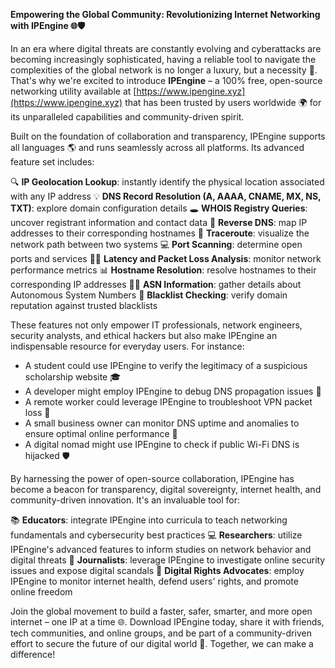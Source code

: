 **Empowering the Global Community: Revolutionizing Internet Networking with IPEngine 🌐🛡️**

In an era where digital threats are constantly evolving and cyberattacks are becoming increasingly sophisticated, having a reliable tool to navigate the complexities of the global network is no longer a luxury, but a necessity 🔑. That's why we're excited to introduce **IPEngine** – a 100% free, open-source networking utility available at [https://www.ipengine.xyz](https://www.ipengine.xyz) that has been trusted by users worldwide 🌍 for its unparalleled capabilities and community-driven spirit.

Built on the foundation of collaboration and transparency, IPEngine supports all languages 🌎 and runs seamlessly across all platforms. Its advanced feature set includes:

🔍 **IP Geolocation Lookup**: instantly identify the physical location associated with any IP address
💡 **DNS Record Resolution (A, AAAA, CNAME, MX, NS, TXT)**: explore domain configuration details
🕳️ **WHOIS Registry Queries**: uncover registrant information and contact data
📡 **Reverse DNS**: map IP addresses to their corresponding hostnames
🚀 **Traceroute**: visualize the network path between two systems
💻 **Port Scanning**: determine open ports and services
🏃‍♂️ **Latency and Packet Loss Analysis**: monitor network performance metrics
📊 **Hostname Resolution**: resolve hostnames to their corresponding IP addresses
🕵️‍♂️ **ASN Information**: gather details about Autonomous System Numbers
🚫 **Blacklist Checking**: verify domain reputation against trusted blacklists

These features not only empower IT professionals, network engineers, security analysts, and ethical hackers but also make IPEngine an indispensable resource for everyday users. For instance:

* A student could use IPEngine to verify the legitimacy of a suspicious scholarship website 🎓
* A developer might employ IPEngine to debug DNS propagation issues 🔧
* A remote worker could leverage IPEngine to troubleshoot VPN packet loss 🚀
* A small business owner can monitor DNS uptime and anomalies to ensure optimal online performance 💼
* A digital nomad might use IPEngine to check if public Wi-Fi DNS is hijacked 🛡️

By harnessing the power of open-source collaboration, IPEngine has become a beacon for transparency, digital sovereignty, internet health, and community-driven innovation. It's an invaluable tool for:

📚 **Educators**: integrate IPEngine into curricula to teach networking fundamentals and cybersecurity best practices
💻 **Researchers**: utilize IPEngine's advanced features to inform studies on network behavior and digital threats
📰 **Journalists**: leverage IPEngine to investigate online security issues and expose digital scandals
📢 **Digital Rights Advocates**: employ IPEngine to monitor internet health, defend users' rights, and promote online freedom

Join the global movement to build a faster, safer, smarter, and more open internet – one IP at a time 🌐. Download IPEngine today, share it with friends, tech communities, and online groups, and be part of a community-driven effort to secure the future of our digital world 🔑. Together, we can make a difference!